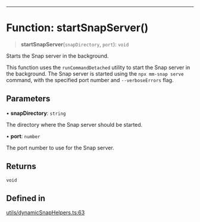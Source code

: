 ***

# Function: startSnapServer()

> **startSnapServer**(`snapDirectory`, `port`): `void`

Starts the Snap server in the background.

This function uses the `runCommandDetached` utility to start the Snap server
in the background. The Snap server is started using the `npx mm-snap serve`
command, with the specified port number and `--verboseErrors` flag.

## Parameters

• **snapDirectory**: `string`

The directory where the Snap server should be started.

• **port**: `number`

The port number to use for the Snap server.

## Returns

`void`

## Defined in

[utils/dynamicSnapHelpers.ts:63](https://github.com/asifqatar/Snapper/blob/f34895dbdc410d2977f496cbdd4025a30b31841f/utils/dynamicSnapHelpers.ts#L63)
